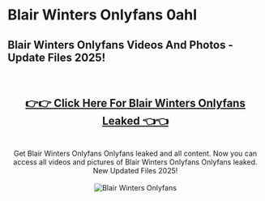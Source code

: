 # Blair Winters Onlyfans 0ahI

<h2>Blair Winters Onlyfans Videos And Photos - Update Files 2025!</h2>
<br>
<div align="center">
<h2><a href="https://213.232.235.80/live/video.php?q=blair-winters-onlyfans" rel="nofollow">👉👉 Click Here For Blair Winters Onlyfans Leaked 👈👈</a></h2>

<br>
Get Blair Winters Onlyfans Onlyfans leaked and all content. Now you can access all videos and pictures of Blair Winters Onlyfans Onlyfans leaked. New Updated Files 2025!
<br>
<br>
<a href="https://213.232.235.80/live/video.php?q=blair-winters-onlyfans" rel="nofollow" data-target="animated-image.originalLink"><img src="https://i.imgur.com/dJHk4Zq.gif" alt="Blair Winters Onlyfans" style="max-width: 100%; display: inline-block;" data-target="animated-image.originalImage"></a>
</div>
<br>